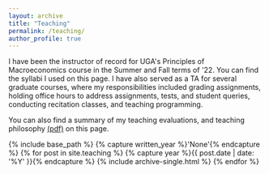 ```yaml
---
layout: archive
title: "Teaching"
permalink: /teaching/
author_profile: true
---
```


I have been the instructor of record for UGA's Principles of Macroeconomics course in the Summer and Fall terms of '22. You can find the syllabi I used on this page. I have also served as a TA for several graduate courses, where my responsibilities included grading assignments, holding office hours to address assignments, tests, and student queries, conducting recitation classes, and teaching programming.

You can also find a summary of my teaching evaluations, and teaching philosophy [(pdf)](/teaching/teaching_statement.pdf) on this page.

{% include base_path %}
{% capture written_year %}'None'{% endcapture %}
{% for post in site.teaching %}
  {% capture year %}{{ post.date | date: '%Y' }}{% endcapture %}
  {% include archive-single.html %}
{% endfor %}
